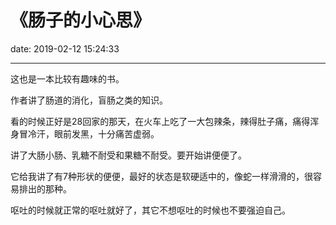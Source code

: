 # 《肠子的小心思》
date: 2019-02-12 15:24:33

---

这也是一本比较有趣味的书。

作者讲了肠道的消化，盲肠之类的知识。

看的时候正好是28回家的那天，在火车上吃了一大包辣条，辣得肚子痛，痛得浑身冒冷汗，眼前发黑，十分痛苦虚弱。

讲了大肠小肠、乳糖不耐受和果糖不耐受。要开始讲便便了。

它给我讲了有7种形状的便便，最好的状态是软硬适中的，像蛇一样滑滑的，很容易排出的那种。

呕吐的时候就正常的呕吐就好了，其它不想呕吐的时候也不要强迫自己。